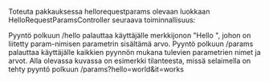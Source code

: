Toteuta pakkauksessa hellorequestparams olevaan luokkaan 
HelloRequestParamsController seuraava toiminnallisuus:

Pyyntö polkuun /hello palauttaa käyttäjälle merkkijonon "Hello ", johon on 
liitetty param-nimisen parametrin sisältämä arvo.
Pyyntö polkuun /params palauttaa käyttäjälle kaikkien pyynnön mukana tulevien 
parametrien nimet ja arvot.
Alla olevassa kuvassa on esimerkki tilanteesta, missä selaimella on tehty pyyntö 
polkuun /params?hello=world&it=works
